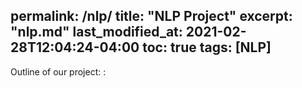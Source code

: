 
permalink: /nlp/
title: "NLP Project"
excerpt: "nlp.md"
last_modified_at: 2021-02-28T12:04:24-04:00
toc: true
tags: [NLP]
---

Outline of our project: :
